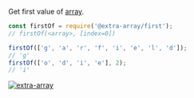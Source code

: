 Get first value of [array].

```javascript
const firstOf = require('@extra-array/first');
// firstOf(<array>, [index=0])

firstOf(['g', 'a', 'r', 'f', 'i', 'e', 'l', 'd']);
// 'g'
firstOf(['o', 'd', 'i', 'e'], 2);
// 'i'
```


[![extra-array](https://i.imgur.com/nwyrmkW.jpg)](https://www.npmjs.com/package/extra-array)

[array]: https://developer.mozilla.org/en-US/docs/Web/JavaScript/Guide/Indexed_collections
